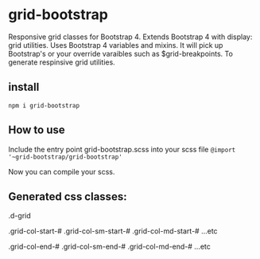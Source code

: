# grid-bootstrap
Responsive grid classes for Bootstrap 4. Extends Bootstrap 4 with display: grid utilities.
Uses Bootstrap 4 variables and mixins. It will pick up Bootstrap's or your override varaibles such as $grid-breakpoints. To generate respinsive grid utilities.

## install
`npm i grid-bootstrap`

## How to use

Include the entry point grid-bootstrap.scss into your scss file
`@import '~grid-bootstrap/grid-bootstrap'`

Now you can compile your scss.

## Generated css classes:

.d-grid

.grid-col-start-#
.grid-col-sm-start-#
.grid-col-md-start-#
...etc

.grid-col-end-#
.grid-col-sm-end-#
.grid-col-md-end-#
...etc
